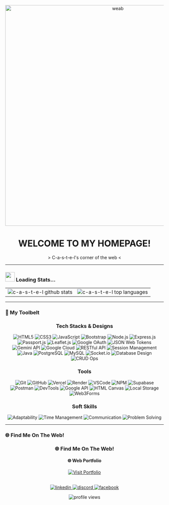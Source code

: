 <!-- 
  Hey! Welcome to my source code.
  This README is inspired by the Geocities / Y2K web aesthetic.
  Feel free to use it for your own page! :)
-->

<p align="center">
  
  <img src="https://media3.giphy.com/media/v1.Y2lkPTc5MGI3NjExbHd5eDFhbGFkM2p0bGtubnR1ZWlueXZtZXMzMmh4ejNsdW93NnpuZCZlcD12MV9pbnRlcm5hbF9naWZfYnlfaWQmY3Q9Zw/ckr4W2ppxPBeIF8dx4/giphy.gif" width="700" alt="weab">
</p>

<div id="header" align="center">
 <!-- <img src="https://media0.giphy.com/media/v1.Y2lkPTc5MGI3NjExMWdqY252YWFubG4yam9xcjRwZnBxMDlsMHhxbTZpZTZmdG0wc3YweSZlcD12MV9pbnRlcm5hbF9naWZfYnlfaWQmY3Q9Zw/ALV9PKDjbZvAVlMnT0/giphy.gif" width="100"/> --!>
  
  <h1>
    WELCOME TO MY HOMEPAGE!
  </h1>
  <p>
    > C-a-s-t-e-l's corner of the web <
  </p>
</div>

---

### <img src="https://media.giphy.com/media/WUlplcMpOCEmTGBtBW/giphy.gif" width="30"> Loading Stats...


<table align="center">
  <tr>
    <td valign="top">
      <img src="https://github-readme-stats.vercel.app/api?username=C-a-s-t-e-l&show_icons=true&locale=en&theme=synthwave&line_height=27" alt="c-a-s-t-e-l github stats" />
    </td>
    <td valign="top">
      <img src="https://github-readme-stats.vercel.app/api/top-langs?username=C-a-s-t-e-l&show_icons=true&locale=en&layout=compact&theme=synthwave" alt="c-a-s-t-e-l top languages" />
    </td>
  </tr>
</table>

---

### 💾 My Toolbelt

<h3 align="center">Tech Stacks & Designs</h3>
<p align="center">
  <img src="https://img.shields.io/badge/HTML-E34F26?style=for-the-badge&logo=html5&logoColor=white" alt="HTML5"/>
  <img src="https://img.shields.io/badge/CSS-1572B6?style=for-the-badge&logo=css3&logoColor=white" alt="CSS3"/>
  <img src="https://img.shields.io/badge/JavaScript-F7DF1E?style=for-the-badge&logo=javascript&logoColor=black" alt="JavaScript"/>
  <img src="https://img.shields.io/badge/Bootstrap-7952B3?style=for-the-badge&logo=bootstrap&logoColor=white" alt="Bootstrap"/>
  <img src="https://img.shields.io/badge/Node.js-339933?style=for-the-badge&logo=node.js&logoColor=white" alt="Node.js"/>
  <img src="https://img.shields.io/badge/Express.js-000000?style=for-the-badge&logo=express&logoColor=white" alt="Express.js"/>
  <img src="https://img.shields.io/badge/Passport.js-34E27A?style=for-the-badge&logo=passport&logoColor=white" alt="Passport.js"/>
  <img src="https://img.shields.io/badge/Leaflet.js-199900?style=for-the-badge&logo=leaflet&logoColor=white" alt="Leaflet.js"/>
  <img src="https://img.shields.io/badge/Google%20OAuth-4285F4?style=for-the-badge&logo=google&logoColor=white" alt="Google OAuth"/>
  <img src="https://img.shields.io/badge/JSON%20Web%20Tokens-000000?style=for-the-badge&logo=jsonwebtokens&logoColor=white" alt="JSON Web Tokens"/>
  <img src="https://img.shields.io/badge/Gemini%20API-4285F4?style=for-the-badge&logo=google-gemini&logoColor=white" alt="Gemini API"/>
  <img src="https://img.shields.io/badge/Google%20Cloud-4285F4?style=for-the-badge&logo=google-cloud&logoColor=white" alt="Google Cloud"/>
  <img src="https://img.shields.io/badge/RESTful%20API-005B9B?style=for-the-badge" alt="RESTful API"/>
  <img src="https://img.shields.io/badge/Session%20Mngmt-8A2BE2?style=for-the-badge" alt="Session Management"/>
  <img src="https://img.shields.io/badge/Java-ED8B00?style=for-the-badge&logo=openjdk&logoColor=white" alt="Java"/>
  <img src="https://img.shields.io/badge/PostgreSQL-4169E1?style=for-the-badge&logo=postgresql&logoColor=white" alt="PostgreSQL"/>
  <img src="https://img.shields.io/badge/MySQL-4479A1?style=for-the-badge&logo=mysql&logoColor=white" alt="MySQL"/>
  <img src="https://img.shields.io/badge/Socket.io-010101?style=for-the-badge&logo=socket.io&logoColor=white" alt="Socket.io"/>
  <img src="https://img.shields.io/badge/Database%20Design-FF4500?style=for-the-badge" alt="Database Design"/>
  <img src="https://img.shields.io/badge/CRUD%20Ops-32CD32?style=for-the-badge" alt="CRUD Ops"/>
</p>

<h3 align="center">Tools</h3>
<p align="center">
  <img src="https://img.shields.io/badge/Git-F05032?style=for-the-badge&logo=git&logoColor=white" alt="Git"/>
  <img src="https://img.shields.io/badge/GitHub-181717?style=for-the-badge&logo=github&logoColor=white" alt="GitHub"/>
  <img src="https://img.shields.io/badge/Vercel-000000?style=for-the-badge&logo=vercel&logoColor=white" alt="Vercel"/>
  <img src="https://img.shields.io/badge/Render-46E3B7?style=for-the-badge&logo=render&logoColor=white" alt="Render"/>
  <img src="https://img.shields.io/badge/VSCode-007ACC?style=for-the-badge&logo=visual-studio-code&logoColor=white" alt="VSCode"/>
  <img src="https://img.shields.io/badge/NPM-CB3837?style=for-the-badge&logo=npm&logoColor=white" alt="NPM"/>
  <img src="https://img.shields.io/badge/Supabase-3FCF8E?style=for-the-badge&logo=supabase&logoColor=white" alt="Supabase"/>
  <img src="https://img.shields.io/badge/Postman-FF6C37?style=for-the-badge&logo=postman&logoColor=white" alt="Postman"/>
  <img src="https://img.shields.io/badge/DevTools-4285F4?style=for-the-badge&logo=google-chrome&logoColor=white" alt="DevTools"/>
  <img src="https://img.shields.io/badge/Google%20API-4285F4?style=for-the-badge&logo=google&logoColor=white" alt="Google API"/>
  <img src="https://img.shields.io/badge/HTML%20Canvas-E34F26?style=for-the-badge&logo=html5&logoColor=white" alt="HTML Canvas"/>
  <img src="https://img.shields.io/badge/Local%20Storage-FFD700?style=for-the-badge" alt="Local Storage"/>
  <img src="https://img.shields.io/badge/Web3Forms-4CAF50?style=for-the-badge" alt="Web3Forms"/>
</p>

<h3 align="center">Soft Skills</h3>
<p align="center">
  <img src="https://img.shields.io/badge/Adaptability-20B2AA?style=for-the-badge" alt="Adaptability"/>
  <img src="https://img.shields.io/badge/Time%20Management-FF8C00?style=for-the-badge" alt="Time Management"/>
  <img src="https://img.shields.io/badge/Communication-4682B4?style=for-the-badge" alt="Communication"/>
  <img src="https://img.shields.io/badge/Problem%20Solving-9370DB?style=for-the-badge" alt="Problem Solving"/>
</p>

---

### 🌐 Find Me On The Web!


<div align="center">

  <h3>🌐 Find Me On The Web!</h3>
  
  <h4>🌐 Web Portfolio</h4>
  <a href="https://c-a-s-t-e-l.github.io/Casport-v2">
    <img src="https://img.shields.io/badge/▲%20VISIT-000000?style=for-the-badge&logoColor=white" alt="Visit Portfolio"/>
  </a>
  <br/>
  <br/>
  
  <p>
    <a href="www.linkedin.com/in/cascodes">
      <img src="https://img.shields.io/badge/LinkedIn-0078D4?style=for-the-badge&logo=linkedin&logoColor=white" alt="linkedin" />
    </a>
    <a href="https://discordapp.com/users/567994015299928064">
      <img src="https://img.shields.io/badge/Discord-5865F2?style=for-the-badge&logo=discord&logoColor=white" alt="discord" />
    </a>
    <a href="https://www.facebook.com/profile.php?id=61579492107593">
      <img src="https://img.shields.io/badge/Facebook-1877F2?style=for-the-badge&logo=facebook&logoColor=white" alt="facebook" />
    </a>
  </p>
  
  <img src="https://komarev.com/ghpvc/?username=C-a-s-t-e-l&label=visitors&color=blue&style=for-the-badge" alt="profile views" />

</div>
